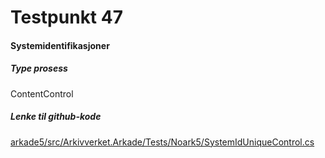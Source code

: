 # Testpunkt 47
#### Systemidentifikasjoner

<Beskrivelse/>

##### Type prosess
ContentControl

##### Lenke til github-kode
[arkade5/src/Arkivverket.Arkade/Tests/Noark5/SystemIdUniqueControl.cs](https://github.com/arkivverket/arkade5/blob/master/src/Arkivverket.Arkade/Tests/Noark5/SystemIdUniqueControl.cs)